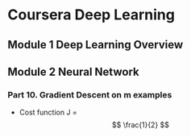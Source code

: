 # Coursera Deep Learning

## Module 1 Deep Learning Overview

## Module 2 Neural Network
### Part 10. Gradient Descent on m examples
- Cost function J = $$ \frac{1}{2} $$
